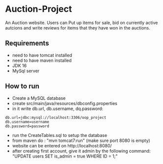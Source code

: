 # Auction-Project
An Auction website.
Users can Put up items for sale, bid on currently active autcions and write reviews for items that they have won in the auctions.

## Requirements
- need to have tomcat installed
- need to have maven installed
- JDK 16
- MySql server

## How to run
- Create a MySQL database
- create src/main/java/resources/dbconfig.properties
- in it write db.url, db.username, dq.password:
```
db.url=jdbc:mysql://localhost:3306/oop_project
db.username=username
db.password=password
```
- run the CreateTables.sql to setup the database
- from maven do : "mvn tomcat7:run" (make sure port 8080 is empty)
- website can be entered on http://localhost:8080/
- after creating first account, give it admin by the following command: "UPDATE users SET is_admin = true WHERE ID = 1;"

